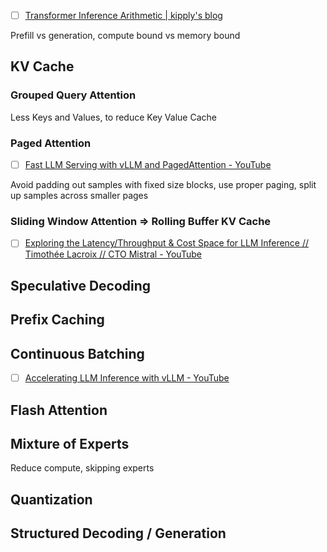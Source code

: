 - [ ] [Transformer Inference Arithmetic | kipply's blog](https://kipp.ly/transformer-inference-arithmetic/)


Prefill vs generation, compute bound vs memory bound

## KV Cache

### Grouped Query Attention

Less Keys and Values, to reduce Key Value Cache

### Paged Attention
- [ ] [Fast LLM Serving with vLLM and PagedAttention - YouTube](https://www.youtube.com/watch?v=5ZlavKF_98U)

Avoid padding out samples with fixed size blocks, use proper paging, split up samples across smaller pages


### Sliding Window Attention => Rolling Buffer KV Cache
- [ ] [Exploring the Latency/Throughput & Cost Space for LLM Inference // Timothée Lacroix // CTO Mistral - YouTube](https://www.youtube.com/watch?v=mYRqvB1_gRk)


## Speculative Decoding



## Prefix Caching


## Continuous Batching

- [ ] [Accelerating LLM Inference with vLLM - YouTube](https://www.youtube.com/watch?v=qBFENFjKE-M)



## Flash Attention


## Mixture of Experts
Reduce compute, skipping experts

## Quantization




## Structured Decoding / Generation

